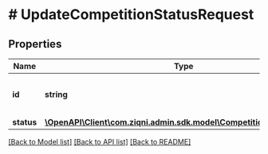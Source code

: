 # # UpdateCompetitionStatusRequest

## Properties

Name | Type | Description | Notes
------------ | ------------- | ------------- | -------------
**id** | **string** | A unique system generated identifier |
**status** | [**\OpenAPI\Client\com.ziqni.admin.sdk.model\CompetitionStatusActions**](CompetitionStatusActions.md) |  |

[[Back to Model list]](../../README.md#models) [[Back to API list]](../../README.md#endpoints) [[Back to README]](../../README.md)
